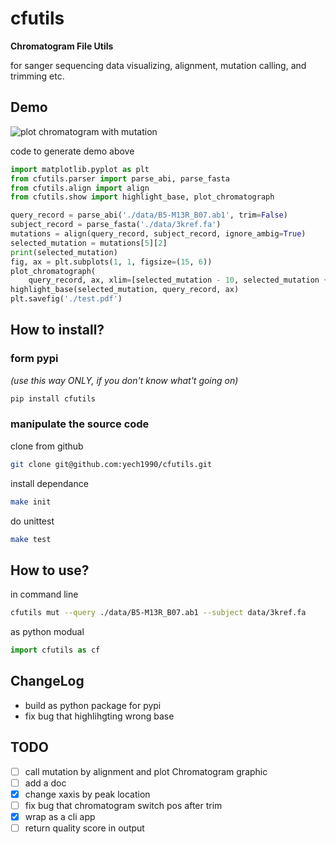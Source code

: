 # cfutils

**Chromatogram File Utils**

for sanger sequencing data visualizing, alignment, mutation calling, and trimming etc.

## Demo

![plot chromatogram with mutation](https://raw.githubusercontent.com/yech1990/cfutils/master/data/plot.png)

code to generate demo above

```python
import matplotlib.pyplot as plt
from cfutils.parser import parse_abi, parse_fasta
from cfutils.align import align
from cfutils.show import highlight_base, plot_chromatograph

query_record = parse_abi('./data/B5-M13R_B07.ab1', trim=False)
subject_record = parse_fasta('./data/3kref.fa')
mutations = align(query_record, subject_record, ignore_ambig=True)
selected_mutation = mutations[5][2]
print(selected_mutation)
fig, ax = plt.subplots(1, 1, figsize=(15, 6))
plot_chromatograph(
    query_record, ax, xlim=[selected_mutation - 10, selected_mutation + 10])
highlight_base(selected_mutation, query_record, ax)
plt.savefig('./test.pdf')
```

## How to install?

### form pypi

*(use this way ONLY, if you don't know what't going on)*

```bash
pip install cfutils
```

### manipulate the source code

clone from github

```bash
git clone git@github.com:yech1990/cfutils.git 
```

install dependance

```bash
make init
```

do unittest

```bash
make test
```

## How to use?

in command line

```bash
cfutils mut --query ./data/B5-M13R_B07.ab1 --subject data/3kref.fa
```

as python modual

```python
import cfutils as cf

```

## ChangeLog

- build as python package for pypi
- fix bug that highlihgting wrong base

## TODO

- [ ] call mutation by alignment and plot Chromatogram graphic
- [ ] add a doc
- [x] change xaxis by peak location
- [ ] fix bug that chromatogram switch pos after trim
- [x] wrap as a cli app
- [ ] return quality score in output
